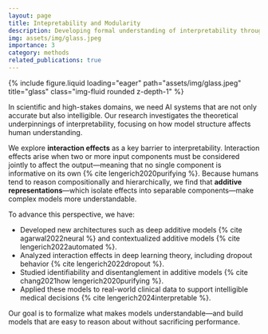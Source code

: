 ```yaml
---
layout: page
title: Intepretability and Modularity
description: Developing formal understanding of interpretability through structured models, GAMs, and interaction effects.
img: assets/img/glass.jpeg
importance: 3
category: methods
related_publications: true
---
```


<div class="row">
  <div class="col-md-6 mx-auto">
{% include figure.liquid loading="eager" path="assets/img/glass.jpeg" title="glass" class="img-fluid rounded z-depth-1" %}
</div>
</div>

In scientific and high-stakes domains, we need AI systems that are not only accurate but also intelligible. Our research investigates the theoretical underpinnings of interpretability, focusing on how model structure affects human understanding.

We explore **interaction effects** as a key barrier to interpretability. Interaction effects arise when two or more input components must be considered jointly to affect the output—meaning that no single component is informative on its own {% cite lengerich2020purifying %}. Because humans tend to reason compositionally and hierarchically, we find that **additive representations**—which isolate effects into separable components—make complex models more understandable.

To advance this perspective, we have:

- Developed new architectures such as deep additive models {% cite agarwal2022neural %} and contextualized additive models {% cite lengerich2022automated %}.
- Analyzed interaction effects in deep learning theory, including dropout behavior {% cite lengerich2022dropout %}.
- Studied identifiability and disentanglement in additive models {% cite chang2021how lengerich2020purifying %}.
- Applied these models to real-world clinical data to support intelligible medical decisions {% cite lengerich2024interpretable %}.

Our goal is to formalize what makes models understandable—and build models that are easy to reason about without sacrificing performance.

<br/><br/>

